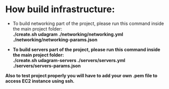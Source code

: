 # How build infrastructure:

* To build networking part of the project, please run this command inside the main project folder:
<br><b>./create.sh udagram ./networking/networking.yml ./networking/networking-params.json<b>

* To build servers part of the project, please run this command inside the main project folder: 
<br><b>./create.sh udagram-servers ./servers/servers.yml ./servers/servers-params.json<b>

Also to test project properly you will have to add your own .pem file to access EC2 instance using ssh.
